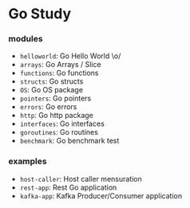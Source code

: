 # Go Study

### modules

- `helloworld`: Go Hello World \o/
- `arrays`: Go Arrays / Slice
- `functions`: Go functions
- `structs`: Go structs
- `OS`: Go OS package
- `pointers`: Go pointers
- `errors`: Go errors
- `http`: Go http package
- `interfaces`: Go interfaces
- `goroutines`: Go routines
- `benchmark`: Go benchmark test


### examples
- `host-caller`: Host caller mensuration
- `rest-app`: Rest Go application
- `kafka-app`: Kafka Producer/Consumer application
